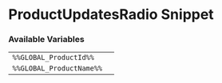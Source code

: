 # ProductUpdatesRadio Snippet

### Available Variables
|||
|---|---|
| `%%GLOBAL_ProductId%%` |
| `%%GLOBAL_ProductName%%` |
